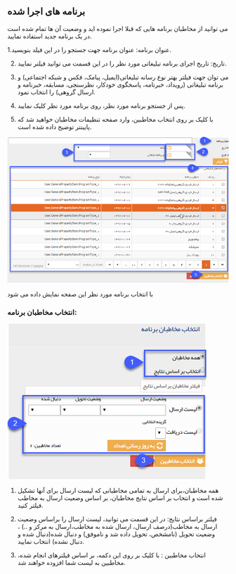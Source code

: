 ﻿## برنامه های اجرا شده

می توانید از مخاطبان   برنامه هایی که قبلا اجرا نموده اید و وضعیت آن ها تمام شده است در یک برنامه جدید استفاده نمایید.

1.عنوان برنامه: عنوان برنامه جهت جستجو را در این فیلد بنویسید.

2. تاریخ: تاریخ اجرای برنامه تبلیغاتی مورد نظر را در این قسمت می توانید فیلتر نمایید.

3. می توان جهت فیلتر بهتر نوع رسانه تبلیغاتی(ایمیل، پیامک، فکس و شبکه اجتماعی) و برنامه تبلیغاتی (رویداد، خبرنامه، پاسخگوی خودکار، نظرسنجی، مسابقه، خبرنامه و ارسال گروهی) را انتخاب نمود.

4. پس از جستجو برنامه مورد نظر، روی برنامه مورد نظر کلیک نمایید.

5. با کلیک بر روی انتخاب مخاطبین، وارد صفحه تنظیمات مخاطبان خواهید شد که پایینتر توضیح داده شده است.

![](advertise-Step3SelectAudiences-bank5.png)

با انتخاب برنامه مورد نظر این صفحه نمایش داده می شود

### انتخاب مخاطبان برنامه:

![](advertise-Step3SelectAudiences-bank6.png)

1. همه مخاطبان،برای ارسال به تمامی مخاطبانی که لیست ارسال برای آنها تشکیل شده است و انتخاب بر اساس نتایج مخاطبان، بر اساس وضعیت ارسال به مخاطب فیلتر کنید.

2. فیلتر براساس نتایج: در این قسمت می توانید، لیست ارسال را براساس وضعیت ارسال به مخاطب(درصف ارسال، ارسال شده به مخاطب،ارسال به مرکز و ..) ، وضعیت تحویل (نامشخص، تحویل داده شد و ناموفق) و دنبال شده(دنبال شده و دنبال نشده) انتخاب نمایید.

3. انتخاب مخاطبین : با کلیک بر روی این دکمه،  بر اساس فیلترهای انجام شده، مخاطبین به لیست شما افزوده خواهند شد.
